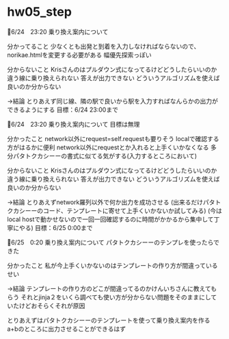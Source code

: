 # hw05_step
🦔6/24　23:20 乗り換え案内について

分かってること
少なくとも出発と到着を入力しなければならないので、norikae.htmlを変更する必要がある
幅優先探索っぽい

分からないこと
Krisさんのはプルダウン式になってるけどどうしたらいいのか
違う線に乗り換えられない
答えが出力できない
どういうアルゴリズムを使えば良いのか分からない



→結論
とりあえず同じ線、隣の駅で良いから駅を入力すればなんらかの出力ができるようにする
目標：6/24 23:00まで


🦔6/24　23:20 乗り換え案内について
目標は無理

分かったこと
network以外にrequest=self.requestも要りそう
localで確認する方がはるかに便利
network以外にrequestとか入れると上手くいかなくなる
多分パタトクカシーーの書式に似てる気がする(入力するところにおいて)

分からないこと
Krisさんのはプルダウン式になってるけどどうしたらいいのか
違う線に乗り換えられない
答えが出力できない
どういうアルゴリズムを使えば良いのか分からない



→結論
とりあえずnetwork羅列以外で何か出力を成功させる
(出来るだけパタトクカシーーのコード、テンプレートに寄せて上手くいかないか試してみる)
(今はlocal hostで動かせないので一回一回確認するのに時間がかかるから集中して丁寧にやる)
目標：6/25 0:00まで


🦔6/25　0:20 乗り換え案内について
パタトクカシーーのテンプレを使ったらできた

分かったこと
私が今上手くいかないのはテンプレートの作り方が間違っているせい

→結論
テンプレートの作り方のどこが間違ってるのかけんいちさんに教えてもらう
それとjinja２をいくら調べても使い方が分からない問題をそのままにしていたけどおそらくそれが原因

とりあえずはパタトクカシーーのテンプレートを使って乗り換え案内を作る
a+bのところに出力させることができるはず
